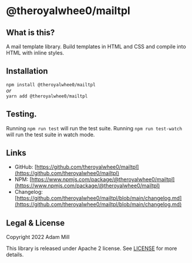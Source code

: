 # @theroyalwhee0/mailtpl


## What is this?
A mail template library. Build templates in HTML and CSS and compile into HTML with inline styles.


## Installation
`npm install @theroyalwhee0/mailtpl`  
*or*  
`yarn add @theroyalwhee0/mailtpl`  


## Testing.
Running ```npm run test``` will run the test suite. Running ```npm run test-watch``` will run the test suite in watch mode.


## Links
- GitHub: [https://github.com/theroyalwhee0/mailtpl](https://github.com/theroyalwhee0/mailtpl)
- NPM: [https://www.npmjs.com/package/@theroyalwhee0/mailtpl](https://www.npmjs.com/package/@theroyalwhee0/mailtpl)
- Changelog: [https://github.com/theroyalwhee0/mailtpl/blob/main/changelog.md](https://github.com/theroyalwhee0/mailtpl/blob/main/changelog.md)


## Legal & License
Copyright 2022 Adam Mill

This library is released under Apache 2 license. See [LICENSE](https://github.com/theroyalwhee0/mailtpl/blob/main/LICENSE) for more details.
